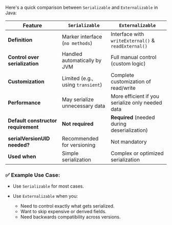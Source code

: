 Here's a quick comparison between `Serializable` and `Externalizable` in Java:

| Feature                             | `Serializable`                    | `Externalizable`                                    |
| ----------------------------------- | --------------------------------- | --------------------------------------------------- |
| **Definition**                      | Marker interface (`no methods`)   | Interface with `writeExternal()` & `readExternal()` |
| **Control over serialization**      | Handled automatically by JVM      | Full manual control (custom logic)                  |
| **Customization**                   | Limited (e.g., using `transient`) | Complete customization of read/write                |
| **Performance**                     | May serialize unnecessary data    | More efficient if you serialize only needed data    |
| **Default constructor requirement** | **Not required**                  | **Required** (needed during deserialization)        |
| **serialVersionUID needed?**        | Recommended for versioning        | Not mandatory                                       |
| **Used when**                       | Simple serialization              | Complex or optimized serialization                  |

### ✅ Example Use Case:

* Use `Serializable` for most cases.
* Use `Externalizable` when you:

  * Need to control exactly what gets serialized.
  * Want to skip expensive or derived fields.
  * Need backwards compatibility across versions.
